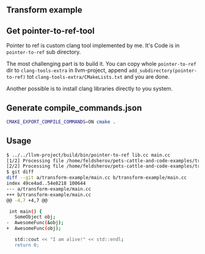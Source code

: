 ## Transform example

## Get pointer-to-ref-tool

Pointer to ref is custom clang tool implemented by me.
It's Code is in `pointer-to-ref` sub directory.

The most challenging part is to build it. You can copy whole `pointer-to-ref` dir
to `clang-tools-extra` in llvm-project, append `add_subdirectory(pointer-to-ref)` tot `clang-tools-extra/CMakeLists.txt` and you are done.

Another possible is to install clang libraries directly to you system.

## Generate compile_commands.json

```bash
CMAKE_EXPORT_COMPILE_COMMANDS=ON cmake .
```

## Usage

```bash
$ ../../llvm-project/build/bin/pointer-to-ref lib.cc main.cc
[1/2] Processing file /home/feldsherov/pets-cattle-and-code-examples/transform-example/lib.cc.
[2/2] Processing file /home/feldsherov/pets-cattle-and-code-examples/transform-example/main.cc.
$ git diff
diff --git a/transform-example/main.cc b/transform-example/main.cc
index 49ce4ad..54e8218 100644
--- a/transform-example/main.cc
+++ b/transform-example/main.cc
@@ -4,7 +4,7 @@

 int main() {
   SomeObject obj;
-  AwesomeFunc(&obj);
+  AwesomeFunc(obj);

   std::cout << "I am alive!" << std::endl;
   return 0;

```
